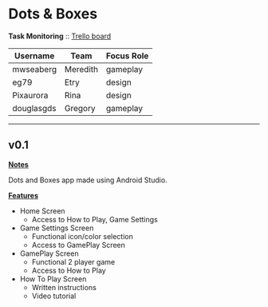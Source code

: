 # Dots & Boxes

**Task Monitoring** :: [Trello board](https://trello.com/invite/b/Lzz5KTye/e94a21dfe1b84583d4e0a9e2b971ea72/dots-boxes-game)<br>

| Username   | Team                 | Focus Role        | 
|----------- | -------------------- | ----------- | 
| mwseaberg  | Meredith             | gameplay    |
| eg79       | Etry                 | design      |
| Pixaurora  | Rina                 | design      |
| douglasgds | Gregory              | gameplay    |

-----------------------------------------------------
## v0.1

<ins>**Notes**</ins> <br>

Dots and Boxes app made using Android Studio.

<ins>**Features**</ins><br>
- Home Screen
  * Access to How to Play, Game Settings
- Game Settings Screen
  * Functional icon/color selection
  * Access to GamePlay Screen 
- GamePlay Screen
  * Functional 2 player game
  * Access to How to Play
- How To Play Screen
  * Written instructions 
  * Video tutorial








